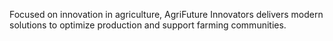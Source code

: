 Focused on innovation in agriculture, AgriFuture Innovators delivers modern solutions to optimize production and support farming communities.
